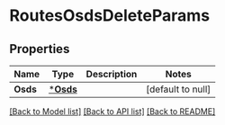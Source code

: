 # RoutesOsdsDeleteParams

## Properties
Name | Type | Description | Notes
------------ | ------------- | ------------- | -------------
**Osds** | [***Osds**](.osds.md) |  | [default to null]

[[Back to Model list]](../README.md#documentation-for-models) [[Back to API list]](../README.md#documentation-for-api-endpoints) [[Back to README]](../README.md)

